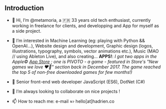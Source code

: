 ## Introduction

  - 👋 Hi, I’m @metamoria, a 🇫🇷 33 years old tech enthusiast, currently working in freelance for clients, and developping and App for myself as a side project.
 
  - 👀 I’m interested in Machine Learning (eg: playing with Python && OpenAI…), Website design and development, Graphic design (logos, illustrations, typography, symbols, vector animations etc.), Music (MAO // using Ableton Live), and also creating… **APPS!**:
      _I got two apps in the Apple© [App Store](https://apps.apple.com/developer/hadrien-boyer/) ; one  is PIVOTO - a game - featured in Store's _"New games we love ❤️‍🔥"_ section back in December 2017. The game reached the top 5 of non-free downloaded games for few months!)_

  - 🌱 Senior front-end web developer JavaScript (ES6), DotNet (C#)

  - 💞️ I’m always looking to collaborate on nice projects !

  - 📫 How to reach me: e-mail ≈› hello[at]hadrien.co

<!---
metamoria/metamoria is a ✨ special ✨ repository because its `README.md` (this file) appears on your GitHub profile.
You can click the Preview link to take a look at your changes.
--->
